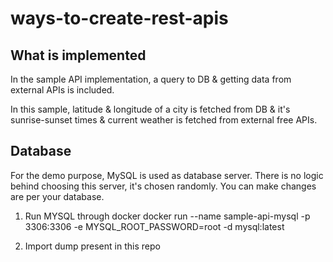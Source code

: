 # ways-to-create-rest-apis

## What is implemented

In the sample API implementation, a query to DB & getting data from external APIs is included.

In this sample, latitude & longitude of a city is fetched from DB & it's sunrise-sunset times & current weather is fetched from external free APIs.


## Database

For the demo purpose, MySQL is used as database server. There is no logic behind choosing this server, it's chosen randomly. You can make changes are per your database.

1. Run MYSQL through docker
docker run --name sample-api-mysql -p 3306:3306 -e MYSQL_ROOT_PASSWORD=root -d mysql:latest

2. Import dump present in this repo
